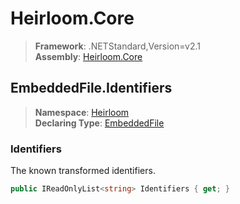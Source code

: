 # Heirloom.Core

> **Framework**: .NETStandard,Version=v2.1  
> **Assembly**: [Heirloom.Core][0]  

## EmbeddedFile.Identifiers

> **Namespace**: [Heirloom][0]  
> **Declaring Type**: [EmbeddedFile][1]  

### Identifiers

The known transformed identifiers.

```cs
public IReadOnlyList<string> Identifiers { get; }
```

[0]: ../../../Heirloom.Core.md
[1]: ../EmbeddedFile.md
